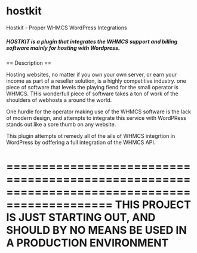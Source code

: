 # hostkit
Hostkit - Proper WHMCS WordPress Integrations

##### HOSTKIT is a plugin that integrates the WHMCS support and billing software mainly for hosting with Wordpress.

== Description ==

Hosting websites, no matter if you own your own server, or earn your income as part of a reseller solution, is a highly competitive industry. one piece of software that levels the playing fiend for the small operator is WHMCS. THis wonderfull
piece of software takes a ton of work of the shoulders of webhosts a around the world.

One hurdle for the operator making use of the WHMCS software is the lack of modern design, and attempts to integrate 
this service with WordPRess stands out like a sore thumb on any website.

This plugin attempts ot remedy all of the ails of WHMCS integrtion in WordPress by odffering a full integration of the WHMCS API.


=============================================================================================
THIS PROJECT IS JUST STARTING OUT, AND SHOULD BY NO MEANS BE USED IN A PRODUCTION ENVIRONMENT
=============================================================================================
